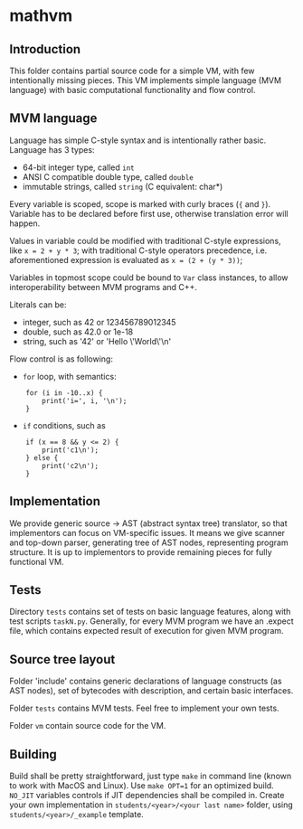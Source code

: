 # mathvm

## Introduction

This folder contains partial source code for a simple VM, with few
intentionally missing pieces. This VM implements simple language (MVM
language) with basic computational functionality and flow control.

## MVM language

Language has simple C-style syntax and is intentionally rather basic.
Language has 3 types:
  - 64-bit integer type, called `int`
  - ANSI C compatible double type, called `double`
  - immutable strings, called `string` (C equivalent: char*)

Every variable is scoped, scope is marked with curly braces (`{`
and `}`). Variable has to be declared before first use, otherwise
translation error will happen.

Values in variable could be modified with traditional C-style
expressions, like `x = 2 + y * 3`; with traditional C-style operators
precedence, i.e. aforementioned expression is evaluated as
`x = (2 + (y * 3))`;

Variables in topmost scope could be bound to `Var` class instances,
to allow interoperability between MVM programs and C++.

Literals can be:
  - integer, such as 42 or 123456789012345
  - double, such as 42.0 or 1e-18
  - string, such as '42' or 'Hello \\'World\\'\n'

Flow control is as following:
  - `for` loop, with semantics:
```
    for (i in -10..x) {
        print('i=', i, '\n');
    }
```
  - `if` conditions, such as
```
    if (x == 8 && y <= 2) {
        print('c1\n');
    } else {
        print('c2\n');
    }
```

## Implementation

We provide generic source -> AST (abstract syntax tree) translator,
so that implementors can focus on VM-specific issues. It means we
give scanner and top-down parser, generating tree of AST nodes,
representing program structure. It is up to implementors to provide
remaining pieces for fully functional VM.

## Tests

Directory `tests` contains set of tests on basic language features,
along with test scripts `taskN.py`. Generally, for every MVM program
we have an .expect file, which contains expected result of execution
for given MVM program.

## Source tree layout

Folder 'include' contains generic declarations of language constructs
(as AST nodes), set of bytecodes with description, and certain basic
interfaces.

Folder `tests` contains MVM tests. Feel free to implement your own
tests.

Folder `vm` contain source code for the VM.

## Building

Build shall be pretty straightforward, just type `make` in command
line (known to work with MacOS and Linux). Use `make OPT=1` for an
optimized build. `NO_JIT` variables controls if JIT dependencies
shall be compiled in.
Create your own implementation in `students/<year>/<your last name>`
folder, using `students/<year>/_example` template.
